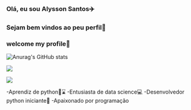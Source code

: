 ### Olá, eu sou Alysson Santos✈️
### Sejam bem vindos ao peu perfil🧳
### welcome my profile🧳

![Anurag's GitHub stats](https://github-readme-stats.vercel.app/api?username=Alysson55&show_icons=true&theme=synthwave)

<img weight src="https://cdn.jsdelivr.net/gh/devicons/devicon/icons/python/python-original.svg" />
  
  
  <a href="https://www.linkedin.com/in/alysson-santos-2638aa217/" target="_blank"><img src="https://img.shields.io/badge/-LinkedIn-%230077B5?style=for-the-badge&logo=linkedin&logoColor=white" target="_blank"></a> 


 -Aprendiz de python🐍⌛
 -Entusiasta de data science💻
 -Desenvolvedor python iniciante🐍 
 -Apaixonado por programação 


